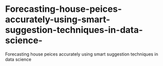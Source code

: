 # Forecasting-house-peices-accurately-using-smart-suggestion-techniques-in-data-science-
Forecasting house peices accurately using smart suggestion techniques in data science 
